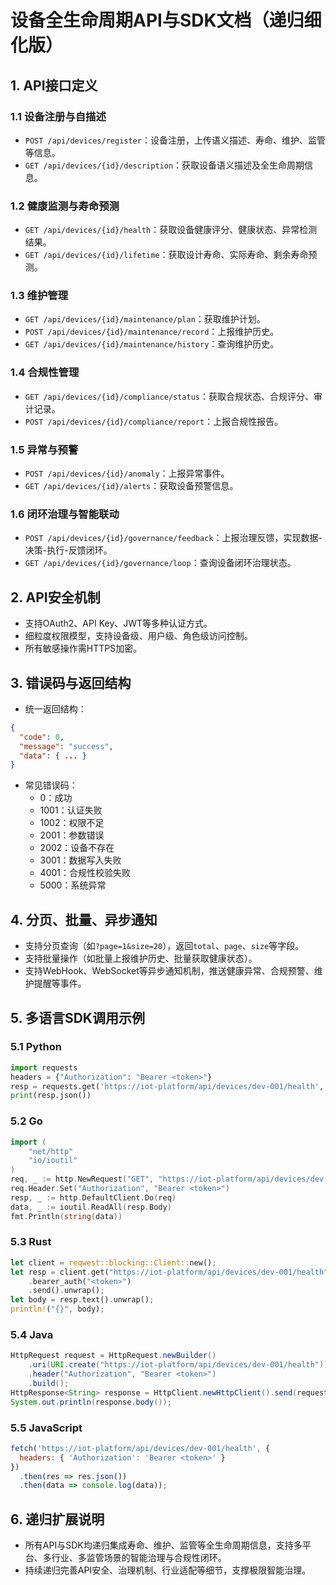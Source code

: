 # 设备全生命周期API与SDK文档（递归细化版）

## 1. API接口定义

### 1.1 设备注册与自描述

- `POST /api/devices/register`：设备注册，上传语义描述、寿命、维护、监管等信息。
- `GET /api/devices/{id}/description`：获取设备语义描述及全生命周期信息。

### 1.2 健康监测与寿命预测

- `GET /api/devices/{id}/health`：获取设备健康评分、健康状态、异常检测结果。
- `GET /api/devices/{id}/lifetime`：获取设计寿命、实际寿命、剩余寿命预测。

### 1.3 维护管理

- `GET /api/devices/{id}/maintenance/plan`：获取维护计划。
- `POST /api/devices/{id}/maintenance/record`：上报维护历史。
- `GET /api/devices/{id}/maintenance/history`：查询维护历史。

### 1.4 合规性管理

- `GET /api/devices/{id}/compliance/status`：获取合规状态、合规评分、审计记录。
- `POST /api/devices/{id}/compliance/report`：上报合规性报告。

### 1.5 异常与预警

- `POST /api/devices/{id}/anomaly`：上报异常事件。
- `GET /api/devices/{id}/alerts`：获取设备预警信息。

### 1.6 闭环治理与智能联动

- `POST /api/devices/{id}/governance/feedback`：上报治理反馈，实现数据-决策-执行-反馈闭环。
- `GET /api/devices/{id}/governance/loop`：查询设备闭环治理状态。

## 2. API安全机制

- 支持OAuth2、API Key、JWT等多种认证方式。
- 细粒度权限模型，支持设备级、用户级、角色级访问控制。
- 所有敏感操作需HTTPS加密。

## 3. 错误码与返回结构

- 统一返回结构：

```json
{
  "code": 0,
  "message": "success",
  "data": { ... }
}
```

- 常见错误码：
  - 0：成功
  - 1001：认证失败
  - 1002：权限不足
  - 2001：参数错误
  - 2002：设备不存在
  - 3001：数据写入失败
  - 4001：合规性校验失败
  - 5000：系统异常

## 4. 分页、批量、异步通知

- 支持分页查询（如`?page=1&size=20`），返回`total`、`page`、`size`等字段。
- 支持批量操作（如批量上报维护历史、批量获取健康状态）。
- 支持WebHook、WebSocket等异步通知机制，推送健康异常、合规预警、维护提醒等事件。

## 5. 多语言SDK调用示例

### 5.1 Python

```python
import requests
headers = {"Authorization": "Bearer <token>"}
resp = requests.get('https://iot-platform/api/devices/dev-001/health', headers=headers)
print(resp.json())
```

### 5.2 Go

```go
import (
    "net/http"
    "io/ioutil"
)
req, _ := http.NewRequest("GET", "https://iot-platform/api/devices/dev-001/health", nil)
req.Header.Set("Authorization", "Bearer <token>")
resp, _ := http.DefaultClient.Do(req)
data, _ := ioutil.ReadAll(resp.Body)
fmt.Println(string(data))
```

### 5.3 Rust

```rust
let client = reqwest::blocking::Client::new();
let resp = client.get("https://iot-platform/api/devices/dev-001/health")
    .bearer_auth("<token>")
    .send().unwrap();
let body = resp.text().unwrap();
println!("{}", body);
```

### 5.4 Java

```java
HttpRequest request = HttpRequest.newBuilder()
    .uri(URI.create("https://iot-platform/api/devices/dev-001/health"))
    .header("Authorization", "Bearer <token>")
    .build();
HttpResponse<String> response = HttpClient.newHttpClient().send(request, BodyHandlers.ofString());
System.out.println(response.body());
```

### 5.5 JavaScript

```javascript
fetch('https://iot-platform/api/devices/dev-001/health', {
  headers: { 'Authorization': 'Bearer <token>' }
})
  .then(res => res.json())
  .then(data => console.log(data));
```

## 6. 递归扩展说明

- 所有API与SDK均递归集成寿命、维护、监管等全生命周期信息，支持多平台、多行业、多监管场景的智能治理与合规性闭环。
- 持续递归完善API安全、治理机制、行业适配等细节，支撑极限智能治理。

